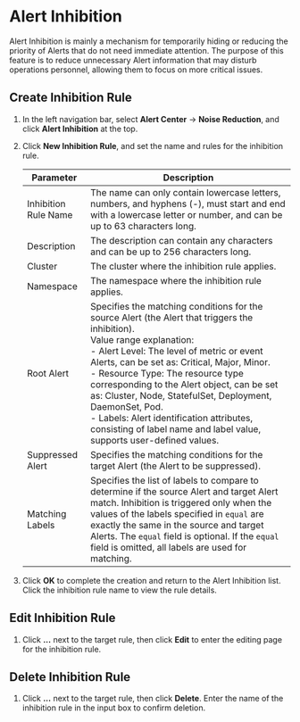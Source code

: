# Alert Inhibition

Alert Inhibition is mainly a mechanism for temporarily hiding or reducing the priority of Alerts that do not need immediate attention. The purpose of this feature is to reduce unnecessary Alert information that may disturb operations personnel, allowing them to focus on more critical issues.

## Create Inhibition Rule

1. In the left navigation bar, select **Alert Center** -> **Noise Reduction**, and click **Alert Inhibition** at the top.

    <!-- Add image later -->

2. Click **New Inhibition Rule**, and set the name and rules for the inhibition rule.

    <!-- Add image later -->

    | Parameter | Description |
    | ---- | ---- |
    | Inhibition Rule Name | The name can only contain lowercase letters, numbers, and hyphens (-), must start and end with a lowercase letter or number, and can be up to 63 characters long. |
    | Description | The description can contain any characters and can be up to 256 characters long. |
    | Cluster | The cluster where the inhibition rule applies. |
    | Namespace | The namespace where the inhibition rule applies. |
    | Root Alert | Specifies the matching conditions for the source Alert (the Alert that triggers the inhibition).<br />Value range explanation:<br /> - Alert Level: The level of metric or event Alerts, can be set as: Critical, Major, Minor.<br /> - Resource Type: The resource type corresponding to the Alert object, can be set as: Cluster, Node, StatefulSet, Deployment, DaemonSet, Pod. <br /> - Labels: Alert identification attributes, consisting of label name and label value, supports user-defined values. |
    | Suppressed Alert | Specifies the matching conditions for the target Alert (the Alert to be suppressed). |
    | Matching Labels | Specifies the list of labels to compare to determine if the source Alert and target Alert match. Inhibition is triggered only when the values of the labels specified in `equal` are exactly the same in the source and target Alerts. The `equal` field is optional. If the `equal` field is omitted, all labels are used for matching. |

3. Click **OK** to complete the creation and return to the Alert Inhibition list. Click the inhibition rule name to view the rule details.

## Edit Inhibition Rule

1. Click **...** next to the target rule, then click **Edit** to enter the editing page for the inhibition rule.

    <!-- Add image later -->

## Delete Inhibition Rule

1. Click **...** next to the target rule, then click **Delete**. Enter the name of the inhibition rule in the input box to confirm deletion.

    <!-- Add image later -->
